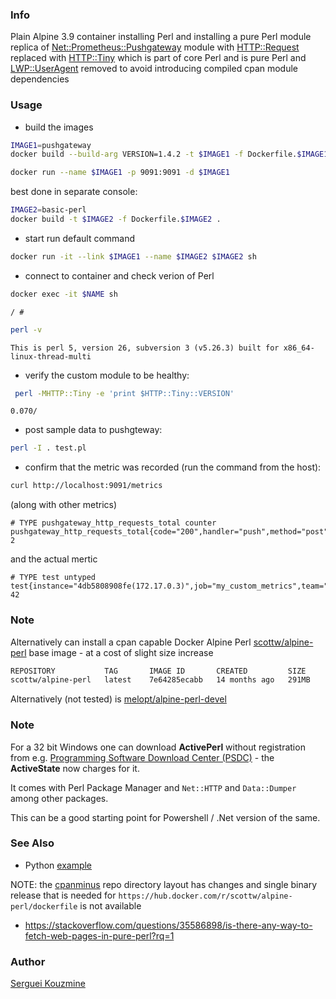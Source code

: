 ### Info

Plain Alpine 3.9 container installing Perl and installing a pure Perl module replica of [Net::Prometheus::Pushgateway](https://metacpan.org/release/VRAG/Net-Prometheus-Pushgateway-0.03) module with [HTTP::Request](https://metacpan.org/pod/HTTP::Request) replaced with [HTTP::Tiny](https://metacpan.org/pod/HTTP::Tiny) which is part of core Perl and is pure Perl and [LWP::UserAgent](https://metacpan.org/pod/LWP::UserAgent) removed to avoid introducing compiled cpan module dependencies

### Usage

* build the images

```sh
IMAGE1=pushgateway
docker build --build-arg VERSION=1.4.2 -t $IMAGE1 -f Dockerfile.$IMAGE1 .
```
```sh
docker run --name $IMAGE1 -p 9091:9091 -d $IMAGE1
```
best done in separate console:
```sh
IMAGE2=basic-perl
docker build -t $IMAGE2 -f Dockerfile.$IMAGE2 .
```
* start run default command

```sh
docker run -it --link $IMAGE1 --name $IMAGE2 $IMAGE2 sh
```
* connect to container  and check verion of Perl
```sh
docker exec -it $NAME sh
```
```text
/ #
```
```sh
perl -v
```
```text
This is perl 5, version 26, subversion 3 (v5.26.3) built for x86_64-linux-thread-multi
```
* verify the custom module to be healthy:
```sh
 perl -MHTTP::Tiny -e 'print $HTTP::Tiny::VERSION'
```
```text
0.070/
```
* post sample data to pushgteway:

```sh
perl -I . test.pl
```
* confirm that the metric was recorded (run the command from the host):
```sh
curl http://localhost:9091/metrics
```
(along with other metrics)
```text
# TYPE pushgateway_http_requests_total counter
pushgateway_http_requests_total{code="200",handler="push",method="post"} 2
```
and the actual mertic
```text
# TYPE test untyped
test{instance="4db5808908fe(172.17.0.3)",job="my_custom_metrics",team="test"} 42
```

### Note
Alternatively can install a cpan capable Docker Alpine Perl [scottw/alpine-perl](https://hub.docker.com/r/scottw/alpine-perl/dockerfile) base image - at a cost of slight size increase


```sh
REPOSITORY           TAG       IMAGE ID       CREATED         SIZE
scottw/alpine-perl   latest    7e64285ecabb   14 months ago   291MB
```
Alternatively (not tested) is [melopt/alpine-perl-devel](https://hub.docker.com/r/melopt/alpine-perl-devel)

### Note

For a 32 bit Windows one can download __ActivePerl__ without registration from e.g. [Programming Software Download Center (PSDC)](https://www.bookofnetwork.com/2598/psdc/Download-ActivePerl-5-26-3-software-for-windows-pc) - the __ActiveState__ now charges for it.


It comes with Perl Package Manager and `Net::HTTP` and `Data::Dumper` among other packages.

This can be a good starting point for Powershell / .Net version of the same.


### See Also
  * Python [example](https://www.devopsschool.com/blog/prometheus-pushgateway-installation-configuration-and-using-tutorials/)
   
NOTE: the [cpanminus](https://github.com/miyagawa/cpanminus) repo directory layout has changes and single binary release that is needed for `https://hub.docker.com/r/scottw/alpine-perl/dockerfile` is not available

  * https://stackoverflow.com/questions/35586898/is-there-any-way-to-fetch-web-pages-in-pure-perl?rq=1

### Author
[Serguei Kouzmine](kouzmine_serguei@yahoo.com)
